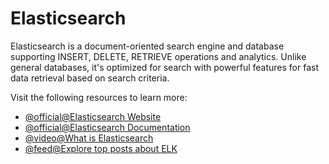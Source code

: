 # Elasticsearch

Elasticsearch is a document-oriented search engine and database supporting INSERT, DELETE, RETRIEVE operations and analytics. Unlike general databases, it's optimized for search with powerful features for fast data retrieval based on search criteria.

Visit the following resources to learn more:

- [@official@Elasticsearch Website](https://www.elastic.co/elasticsearch/)
- [@official@Elasticsearch Documentation](https://www.elastic.co/guide/index.html)
- [@video@What is Elasticsearch](https://www.youtube.com/watch?v=ZP0NmfyfsoM)
- [@feed@Explore top posts about ELK](https://app.daily.dev/tags/elk?ref=roadmapsh)

